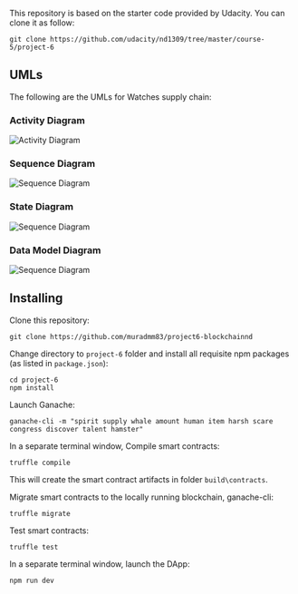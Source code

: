 This repository is based on the starter code provided by Udacity. You can clone it as follow:
```
git clone https://github.com/udacity/nd1309/tree/master/course-5/project-6
```

## UMLs

The following are the UMLs for Watches supply chain:

### Activity Diagram

![Activity Diagram](UML/Watches\%20Activity\%20Diagram.png)

### Sequence Diagram
![Sequence Diagram](UML/Watches\%20Sequence\%20Diagram.png)

### State Diagram
![Sequence Diagram](UML/Watches\%20State\%20Diagram.png)

### Data Model Diagram
![Sequence Diagram](UML/Watches\%20Data\%20Model\%20Diagram.png)


## Installing

Clone this repository:

```
git clone https://github.com/muradmm83/project6-blockchainnd
```

Change directory to ```project-6``` folder and install all requisite npm packages (as listed in ```package.json```):

```
cd project-6
npm install
```

Launch Ganache:

```
ganache-cli -m "spirit supply whale amount human item harsh scare congress discover talent hamster"
```


In a separate terminal window, Compile smart contracts:

```
truffle compile
```

This will create the smart contract artifacts in folder ```build\contracts```.

Migrate smart contracts to the locally running blockchain, ganache-cli:

```
truffle migrate
```

Test smart contracts:

```
truffle test
```

In a separate terminal window, launch the DApp:

```
npm run dev
```